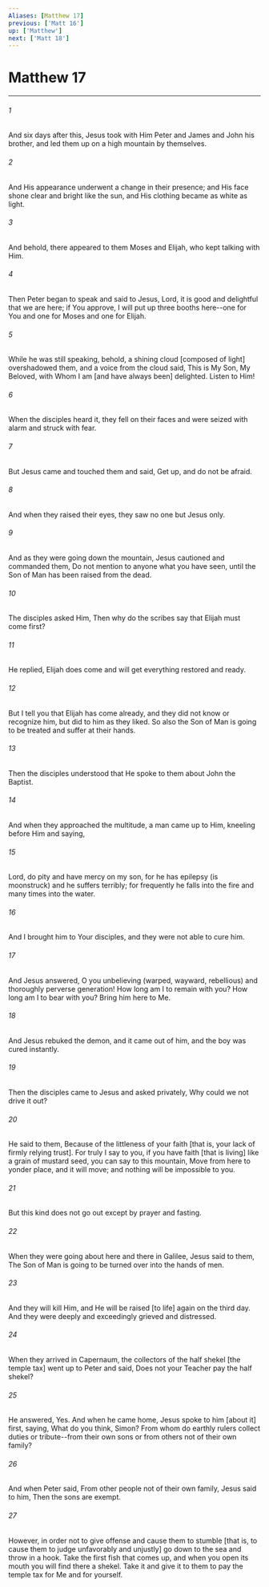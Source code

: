 ```yaml
---
Aliases: [Matthew 17]
previous: ['Matt 16']
up: ['Matthew']
next: ['Matt 18']
---
```

# Matthew 17

***














###### 1 






And six days after this, Jesus took with Him Peter and James and John his brother, and led them up on a high mountain by themselves. 













###### 2 






And His appearance underwent a change in their presence; and His face shone clear and bright like the sun, and His clothing became as white as light. 













###### 3 






And behold, there appeared to them Moses and Elijah, who kept talking with Him. 













###### 4 






Then Peter began to speak and said to Jesus, Lord, it is good and delightful that we are here; if You approve, I will put up three booths here--one for You and one for Moses and one for Elijah. 













###### 5 






While he was still speaking, behold, a shining cloud [composed of light] overshadowed them, and a voice from the cloud said, This is My Son, My Beloved, with Whom I am [and have always been] delighted. Listen to Him! 













###### 6 






When the disciples heard it, they fell on their faces and were seized with alarm and struck with fear. 













###### 7 






But Jesus came and touched them and said, Get up, and do not be afraid. 













###### 8 






And when they raised their eyes, they saw no one but Jesus only. 













###### 9 






And as they were going down the mountain, Jesus cautioned and commanded them, Do not mention to anyone what you have seen, until the Son of Man has been raised from the dead. 













###### 10 






The disciples asked Him, Then why do the scribes say that Elijah must come first? 













###### 11 






He replied, Elijah does come and will get everything restored and ready. 













###### 12 






But I tell you that Elijah has come already, and they did not know or recognize him, but did to him as they liked. So also the Son of Man is going to be treated and suffer at their hands. 













###### 13 






Then the disciples understood that He spoke to them about John the Baptist. 













###### 14 






And when they approached the multitude, a man came up to Him, kneeling before Him and saying, 













###### 15 






Lord, do pity and have mercy on my son, for he has epilepsy (is moonstruck) and he suffers terribly; for frequently he falls into the fire and many times into the water. 













###### 16 






And I brought him to Your disciples, and they were not able to cure him. 













###### 17 






And Jesus answered, O you unbelieving (warped, wayward, rebellious) and thoroughly perverse generation! How long am I to remain with you? How long am I to bear with you? Bring him here to Me. 













###### 18 






And Jesus rebuked the demon, and it came out of him, and the boy was cured instantly. 













###### 19 






Then the disciples came to Jesus and asked privately, Why could we not drive it out? 













###### 20 






He said to them, Because of the littleness of your faith [that is, your lack of firmly relying trust]. For truly I say to you, if you have faith [that is living] like a grain of mustard seed, you can say to this mountain, Move from here to yonder place, and it will move; and nothing will be impossible to you. 













###### 21 






But this kind does not go out except by prayer and fasting. 













###### 22 






When they were going about here and there in Galilee, Jesus said to them, The Son of Man is going to be turned over into the hands of men. 













###### 23 






And they will kill Him, and He will be raised [to life] again on the third day. And they were deeply and exceedingly grieved and distressed. 













###### 24 






When they arrived in Capernaum, the collectors of the half shekel [the temple tax] went up to Peter and said, Does not your Teacher pay the half shekel? 













###### 25 






He answered, Yes. And when he came home, Jesus spoke to him [about it] first, saying, What do you think, Simon? From whom do earthly rulers collect duties or tribute--from their own sons or from others not of their own family? 













###### 26 






And when Peter said, From other people not of their own family, Jesus said to him, Then the sons are exempt. 













###### 27 






However, in order not to give offense and cause them to stumble [that is, to cause them to judge unfavorably and unjustly] go down to the sea and throw in a hook. Take the first fish that comes up, and when you open its mouth you will find there a shekel. Take it and give it to them to pay the temple tax for Me and for yourself.
